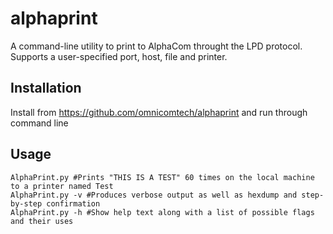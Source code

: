 # alphaprint

A command-line utility to print to AlphaCom throught the LPD protocol. Supports a user-specified port, host, file and printer.

## Installation

Install from https://github.com/omnicomtech/alphaprint and run through command line


## Usage

```
AlphaPrint.py #Prints "THIS IS A TEST" 60 times on the local machine to a printer named Test
AlphaPrint.py -v #Produces verbose output as well as hexdump and step-by-step confirmation
AlphaPrint.py -h #Show help text along with a list of possible flags and their uses 
```
